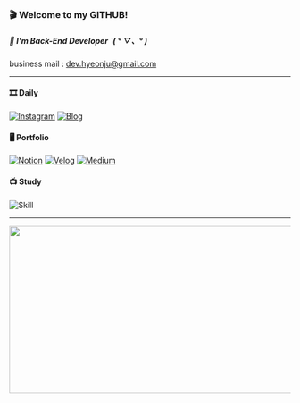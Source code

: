 ### 🎬 Welcome to my GITHUB!
   
##### 🏴 I'm Back-End Developer ˋ( ° ▽、° ) 
 
business mail : dev.hyeonju@gmail.com

---

#### 🎞 Daily
 
[![Instagram](https://img.shields.io/badge/-instagram-262937?logo=Instagram&logoColor=white&link=https://www.instagram.com/ani._n0/)](https://www.instagram.com/ani._n0/)
[![Blog](https://img.shields.io/badge/-blog-262937?logo=bookalope&logoColor=white&link=https://blog.naver.com/ani2689/)](https://blog.naver.com/ani2689)


#### 🖥 Portfolio
 
[![Notion](https://img.shields.io/badge/-notion-262937?logo=notion&logoColor=ffffff&link=https://ani-.notion.site/7d4322b581e44b32880c8d2dcd346b67)](https://www.notion.so/ani2689/5b484abdd076430f95e3ba91332d60df?pvs=4)
[![Velog](https://img.shields.io/badge/-velog-262937?logo=velog&logoColor=ffffff&link=https://velog.io/@ani2689)](https://velog.io/@ani2689)
[![Medium](https://img.shields.io/badge/-medium-262937?logo=medium&logoColor=ffffff&link=https://medium.com/@ani._n0)](https://medium.com/@ani._n0)


#### 📺 Study

![Skill](https://skillicons.dev/icons?i=java,kotlin,spring,mysql,redis&theme=dark) 

---

<a href="https://github.com/devxb/gitanimals">
<img
  src="https://render.gitanimals.org/farms/ani2689"
  width="600"
  height="300"
/>
</a>
